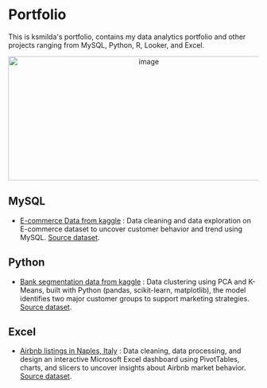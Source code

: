 
# Portfolio
This is ksmilda's portfolio, contains my data analytics portfolio and other projects ranging from MySQL, Python, R, Looker, and Excel.
<p align="center">
<img width="550" height="250" alt="image" src="https://github.com/user-attachments/assets/b97919c5-6362-45c5-aaf3-90f37f564680" />
</p>

## MySQL
   + [E-commerce Data from kaggle](https://github.com/ksmilda/MySQL_Ecommerce-Data) : Data cleaning and data exploration on E-commerce dataset to uncover customer behavior and trend using MySQL. [Source dataset](https://www.kaggle.com/datasets/nabihazahid/e-commerce-customer-insights-and-churn-dataset).

## Python
   + [Bank segmentation data from kaggle](https://github.com/ksmilda/Python_Bank-segmentation) : Data clustering using PCA and K-Means, built with Python (pandas, scikit-learn, matplotlib), the model identifies two major customer groups to support marketing strategies. [Source dataset](https://www.kaggle.com/datasets/marusagar/bank-customer-attrition-insights).

## Excel
   + [Airbnb listings in Naples, Italy](https://github.com/ksmilda/Excel_Airbnb) : Data cleaning, data processing, and design an interactive Microsoft Excel dashboard using PivotTables, charts, and slicers to uncover insights about Airbnb market behavior. [Source dataset](https://insideairbnb.com/).
